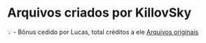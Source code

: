 # Arquivos criados por KillovSky
💡 - Bônus cedido por Lucas, total créditos a ele [Arquivos originais](https://github.com/KillovSky/Iris_Files)
